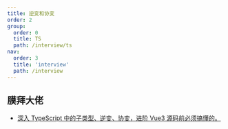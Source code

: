 ```yaml
---
title: 逆变和协变
order: 2
group:
  order: 0
  title: TS
  path: /interview/ts
nav:
  order: 3
  title: 'interview'
  path: /interview
---
```


## 膜拜大佬

- [深入 TypeScript 中的子类型、逆变、协变，进阶 Vue3 源码前必须搞懂的。](https://juejin.cn/post/6855517117778198542)
